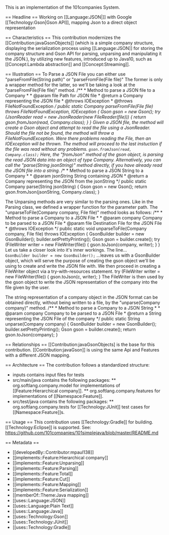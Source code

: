 This is an implementation of the 101companies System.

== Headline ==
Working on [[Language:JSON|]] with Google [[Technology:Gson|Gson API]], mapping Json to a direct object representation

== Characteristics ==
This contribution modernizes the [[Contribution:javaGsonObjects]] (which is a simple company structure, displaying the serialization process using [[Language:JSON]] for storing the company structure and Gson API for parsing, unparsing and manipulating it the JSON.), by utilizing new features, introduced up to Java10, such as [[Concept:Lambda abstraction]] and [[Concept:Streaming]].

== Illustration ==
To Parse a JSON File you can either use "parseFromFile(String path)" or "parseFromFile(File file)"
The former is only a wrapper method for the latter, so we'll be taking a look at the "parseFromFile(File file)" method.
<syntaxhighlight lang="java">
	/**
	 * Method to parse a JSON file to a Company
	 * 
	 * @param file Path for JSON file
	 * @return a Company representing the JSON file
	 * @throws IOException
	 * @throws FileNotFoundException
	 */
	public static Company parseFromFile(File file) throws FileNotFoundException, IOException {
		Gson gson = new Gson();
		try (JsonReader read = new JsonReader(new FileReader(file))) {
			return gson.fromJson(read, Company.class);
		}
	}
</syntaxhighlight>
Given a JSON file, the method will create a Gson object and attempt to read the file using a JsonReader.
Should the file not be found, the method will throw a FileNotFoundException.
Were there problems reading the File, then an IOException will be thrown.
The method will proceed to the last instuction if the file was read without any problems.
<code>gson.fromJson(read, Company.class);</code>
Here, the "fromJson" method of the gson object, is parsing the read JSON data into an object of type Company.
Alternatively, you can call the "parse(String jsonString)" method directly, if you have already read the JSON file into a string.
<syntaxhighlight lang="java">
	/**
	 * Method to parse a JSON String to a Company
	 * 
	 * @param jsonString String containing JSON
	 * @return a Company representing the JSON from the jsonString
	 */
	public static Company parse(String jsonString) {
		Gson gson = new Gson();
		return gson.fromJson(jsonString, Company.class);
	}
</syntaxhighlight>

The Unparsing methods are very similar to the parsing ones.
Like in the Parsing class, we defined a wrapper function for the parameter path.
The "unparseToFile(Company company, File file)" method looks as follows:
<syntaxhighlight lang="java">
	/**
	 * Method to parse a Company to a JSON File
	 * 
	 * @param company Company to be parsed to a JSON File
	 * @param file    Destination File for the JSON File
	 * @throws IOException
	 */
	public static void unparseToFile(Company company, File file) throws IOException {
		GsonBuilder builder = new GsonBuilder();
		builder.setPrettyPrinting();
		Gson gson = builder.create();
		try (FileWriter writer = new FileWriter(file)) {
			gson.toJson(company, writer);
		}
	}
</syntaxhighlight>
Let us take a closer look into it's inner workings.
The line...
<code> GsonBuilder builder = new GsonBuilder();</code>
...leaves us with a GsonBuilder object, which will serve the purpose of creating the gson object we'll be using to create and write the JSON file with.
We then proceed in creating a FileWriter object via a try-with-resources statement.
<syntaxhighlight lang="java">
    try (FileWriter writer = new FileWriter(file)) {
        gson.toJson(c, writer);
    }
</syntaxhighlight>
The FileWriter is then used by the gson object to write the JSON representation of the company into the file given by the user.

The string representation of a company object in the JSON format can be obtained directly, without being written to a file, by the "unparse(Company company)" method.
<syntaxhighlight lang="java">
	/**
	 * Method to parse a Company to a JSON String
	 * 
	 * @param company Company to be parsed to a JSON File
	 * @return a String representing the JSON File of the company
	 */
	public static String unparse(Company company) {
		GsonBuilder builder = new GsonBuilder();
		builder.setPrettyPrinting();
		Gson gson = builder.create();
		return gson.toJson(company);
	}
</syntaxhighlight>

== Relationships ==
[[Contribution:javaGsonObjects] is the base for this contribution.
[[Contribution:javaGson]] is using the same Api and Features with a different JSON mapping.

== Architecture ==
The contribution follows a standardized structure:
* inputs contains input files for tests
* src/main/java contains the following packages:
** org.softlang.company.model for implementations of [[Feature:Hierarchical company]].
** org.softlang.company.features for implementations of [[Namespace:Feature]].
* src/test/java contains the following packages:
** org.softlang.company.tests for [[Technology:JUnit]] test cases for [[Namespace:Feature]]s.

== Usage ==
This contribution uses [[Technology:Gradle]] for building. [[Technology:Eclipse]] is supported.
See: https://github.com/101companies/101simplejava/blob/master/README.md

== Metadata ==
* [[developedBy::Contributor:mpaul138]]
* [[implements::Feature:Hierarchical company]]
* [[implements::Feature:Unparsing]]
* [[implements::Feature:Parsing]]
* [[implements::Feature:Total]]
* [[implements::Feature:Cut]]
* [[implements::Feature:Mapping]]
* [[implements::Feature:Serialization]]
* [[memberOf::Theme:Java mapping]]
* [[uses::Language:JSON]]
* [[uses::Language:Plain Text]]
* [[uses::Language:Java]]
* [[uses::Technology:Gson]]
* [[uses::Technology:JUnit]]
* [[uses::Technology:Gradle]]

